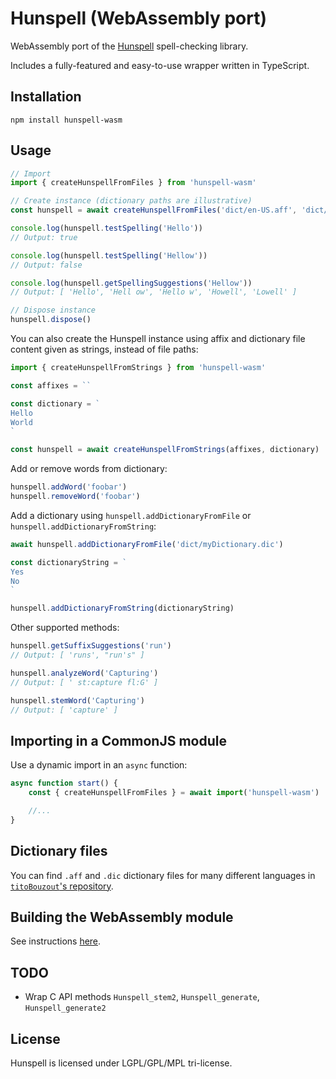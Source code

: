 # Hunspell (WebAssembly port)

WebAssembly port of the [Hunspell](https://github.com/hunspell/hunspell) spell-checking library.

Includes a fully-featured and easy-to-use wrapper written in TypeScript.

## Installation

```
npm install hunspell-wasm
```

## Usage

```ts
// Import
import { createHunspellFromFiles } from 'hunspell-wasm'

// Create instance (dictionary paths are illustrative)
const hunspell = await createHunspellFromFiles('dict/en-US.aff', 'dict/en-US.dic')

console.log(hunspell.testSpelling('Hello'))
// Output: true

console.log(hunspell.testSpelling('Hellow'))
// Output: false

console.log(hunspell.getSpellingSuggestions('Hellow'))
// Output: [ 'Hello', 'Hell ow', 'Hello w', 'Howell', 'Lowell' ]

// Dispose instance
hunspell.dispose()
```

You can also create the Hunspell instance using affix and dictionary file content given as strings, instead of file paths:

```ts
import { createHunspellFromStrings } from 'hunspell-wasm'

const affixes = ``

const dictionary = `
Hello
World
`

const hunspell = await createHunspellFromStrings(affixes, dictionary)
```

Add or remove words from dictionary:
```ts
hunspell.addWord('foobar')
hunspell.removeWord('foobar')
```

Add a dictionary using `hunspell.addDictionaryFromFile` or `hunspell.addDictionaryFromString`:

```ts
await hunspell.addDictionaryFromFile('dict/myDictionary.dic')

const dictionaryString = `
Yes
No
`

hunspell.addDictionaryFromString(dictionaryString)
```

Other supported methods:
```ts
hunspell.getSuffixSuggestions('run')
// Output: [ 'runs', "run's" ]

hunspell.analyzeWord('Capturing')
// Output: [ ' st:capture fl:G' ]

hunspell.stemWord('Capturing')
// Output: [ 'capture' ]
```

## Importing in a CommonJS module

Use a dynamic import in an `async` function:

```ts
async function start() {
	const { createHunspellFromFiles } = await import('hunspell-wasm')

	//...
}
```

## Dictionary files

You can find `.aff` and `.dic` dictionary files for many different languages in [`titoBouzout`'s repository](https://github.com/titoBouzout/Dictionaries/).

## Building the WebAssembly module

See instructions [here](docs/Building.md).

## TODO

* Wrap C API methods `Hunspell_stem2`, `Hunspell_generate`, `Hunspell_generate2`

## License

Hunspell is licensed under LGPL/GPL/MPL tri-license.

